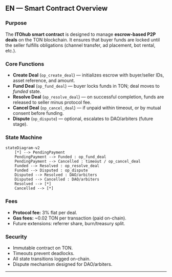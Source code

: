## EN — Smart Contract Overview

### Purpose

The **ITOhub smart contract** is designed to manage **escrow-based P2P deals** on the TON blockchain. It ensures that buyer funds are locked until the seller fulfills obligations (channel transfer, ad placement, bot rental, etc.).

### Core Functions

* **Create Deal** (`op_create_deal`) — initializes escrow with buyer/seller IDs, asset reference, and amount.
* **Fund Deal** (`op_fund_deal`) — buyer locks funds in TON; deal moves to *funded* state.
* **Resolve Deal** (`op_resolve_deal`) — on successful completion, funds are released to seller minus protocol fee.
* **Cancel Deal** (`op_cancel_deal`) — if unpaid within timeout, or by mutual consent before funding.
* **Dispute** (`op_dispute`) — optional, escalates to DAO/arbiters (future stage).

### State Machine

```mermaid
stateDiagram-v2
    [*] --> PendingPayment
    PendingPayment --> Funded : op_fund_deal
    PendingPayment --> Cancelled : timeout / op_cancel_deal
    Funded --> Resolved : op_resolve_deal
    Funded --> Disputed : op_dispute
    Disputed --> Resolved : DAO/arbiters
    Disputed --> Cancelled : DAO/arbiters
    Resolved --> [*]
    Cancelled --> [*]
```

### Fees

* **Protocol fee:** 3% flat per deal.
* **Gas fees:** \~0.02 TON per transaction (paid on-chain).
* Future extensions: referrer share, burn/treasury split.

### Security

* Immutable contract on TON.
* Timeouts prevent deadlocks.
* All state transitions logged on-chain.
* Dispute mechanism designed for DAO/arbiters.

---